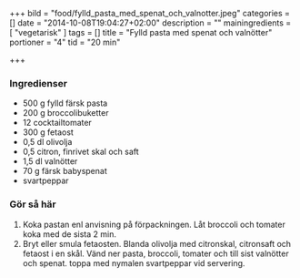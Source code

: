 +++
bild = "food/fylld_pasta_med_spenat_och_valnotter.jpeg"
categories = []
date = "2014-10-08T19:04:27+02:00"
description = ""
mainingredients = [ "vegetarisk" ]
tags = []
title = "Fylld pasta med spenat och valnötter"
portioner = "4"
tid = "20 min"

+++

### Ingredienser
- 500 g fylld färsk pasta
- 200 g broccolibuketter
- 12 cocktailtomater
- 300 g fetaost
- 0,5 dl olivolja
- 0,5 citron, finrivet skal och saft
- 1,5 dl valnötter
- 70 g färsk babyspenat
- svartpeppar

### Gör så här
1. Koka pastan enl anvisning på förpackningen. Låt broccoli och tomater koka med de sista 2 min.
1. Bryt eller smula fetaosten. Blanda olivolja med citronskal, citronsaft och fetaost i en skål. Vänd ner pasta, broccoli, tomater och till sist valnötter och spenat. toppa med nymalen svartpeppar vid servering.
